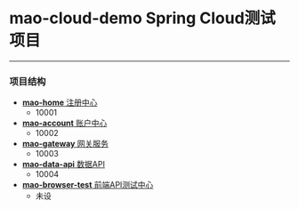 # mao-cloud-demo Spring Cloud测试项目

---

### 项目结构

- [**mao-home**             注册中心](mao-home/README.md)
    - 10001
- [**mao-account**          账户中心](mao-account/README.md)
    - 10002
- [**mao-gateway**          网关服务](mao-gateway/README.md)
    - 10003
- [**mao-data-api**         数据API](mao-data-api/README.md)
    - 10004
- [**mao-browser-test**     前端API测试中心](mao-browser-test/README.md)
    - 未设
